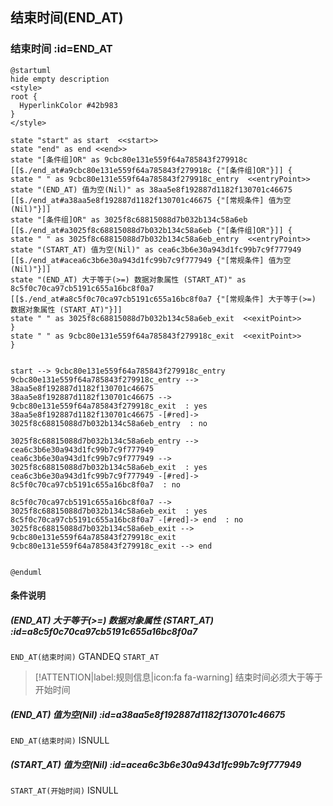 ## 结束时间(END_AT) <!-- {docsify-ignore-all} -->

   

### 结束时间 :id=END_AT

```plantuml
@startuml
hide empty description
<style>
root {
  HyperlinkColor #42b983
}
</style>

state "start" as start  <<start>>
state "end" as end <<end>>
state "[条件组]OR" as 9cbc80e131e559f64a785843f279918c [[$./end_at#a9cbc80e131e559f64a785843f279918c {"[条件组]OR"}]] {
state " " as 9cbc80e131e559f64a785843f279918c_entry  <<entryPoint>>
state "(END_AT) 值为空(Nil)" as 38aa5e8f192887d1182f130701c46675 [[$./end_at#a38aa5e8f192887d1182f130701c46675 {"[常规条件] 值为空(Nil)"}]]
state "[条件组]OR" as 3025f8c68815088d7b032b134c58a6eb [[$./end_at#a3025f8c68815088d7b032b134c58a6eb {"[条件组]OR"}]] {
state " " as 3025f8c68815088d7b032b134c58a6eb_entry  <<entryPoint>>
state "(START_AT) 值为空(Nil)" as cea6c3b6e30a943d1fc99b7c9f777949 [[$./end_at#acea6c3b6e30a943d1fc99b7c9f777949 {"[常规条件] 值为空(Nil)"}]]
state "(END_AT) 大于等于(>=) 数据对象属性 (START_AT)" as 8c5f0c70ca97cb5191c655a16bc8f0a7 [[$./end_at#a8c5f0c70ca97cb5191c655a16bc8f0a7 {"[常规条件] 大于等于(>=) 数据对象属性 (START_AT)"}]]
state " " as 3025f8c68815088d7b032b134c58a6eb_exit  <<exitPoint>>
}
state " " as 9cbc80e131e559f64a785843f279918c_exit  <<exitPoint>>
}


start --> 9cbc80e131e559f64a785843f279918c_entry 
9cbc80e131e559f64a785843f279918c_entry --> 38aa5e8f192887d1182f130701c46675 
38aa5e8f192887d1182f130701c46675 --> 9cbc80e131e559f64a785843f279918c_exit  : yes
38aa5e8f192887d1182f130701c46675 -[#red]-> 3025f8c68815088d7b032b134c58a6eb_entry  : no

3025f8c68815088d7b032b134c58a6eb_entry --> cea6c3b6e30a943d1fc99b7c9f777949 
cea6c3b6e30a943d1fc99b7c9f777949 --> 3025f8c68815088d7b032b134c58a6eb_exit  : yes
cea6c3b6e30a943d1fc99b7c9f777949 -[#red]-> 8c5f0c70ca97cb5191c655a16bc8f0a7  : no

8c5f0c70ca97cb5191c655a16bc8f0a7 --> 3025f8c68815088d7b032b134c58a6eb_exit  : yes
8c5f0c70ca97cb5191c655a16bc8f0a7 -[#red]-> end  : no
3025f8c68815088d7b032b134c58a6eb_exit --> 9cbc80e131e559f64a785843f279918c_exit 
9cbc80e131e559f64a785843f279918c_exit --> end 


@enduml
```

#### 条件说明

##### (END_AT) 大于等于(>=) 数据对象属性 (START_AT) :id=a8c5f0c70ca97cb5191c655a16bc8f0a7



`END_AT(结束时间)` GTANDEQ  `START_AT`

> [!ATTENTION|label:规则信息|icon:fa fa-warning]
> 结束时间必须大于等于开始时间


##### (END_AT) 值为空(Nil) :id=a38aa5e8f192887d1182f130701c46675



`END_AT(结束时间)` ISNULL 

##### (START_AT) 值为空(Nil) :id=acea6c3b6e30a943d1fc99b7c9f777949



`START_AT(开始时间)` ISNULL 






